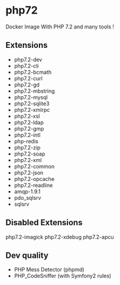 # php72
Docker Image With PHP 7.2 and many tools !

## Extensions

* php7.2-dev
* php7.2-cli
* php7.2-bcmath
* php7.2-curl
* php7.2-gd
* php7.2-mbstring
* php7.2-mysql
* php7.2-sqlite3
* php7.2-xmlrpc
* php7.2-xsl
* php7.2-ldap
* php7.2-gmp
* php7.2-intl
* php-redis
* php7.2-zip
* php7.2-soap
* php7.2-xml
* php7.2-common
* php7.2-json
* php7.2-opcache
* php7.2-readline
* amqp-1.9.1
* pdo_sqlsrv
* sqlsrv

## Disabled Extensions

php7.2-imagick
php7.2-xdebug
php7.2-apcu

## Dev quality

* PHP Mess Detector (phpmd)
* PHP_CodeSniffer (with Symfony2 rules)
